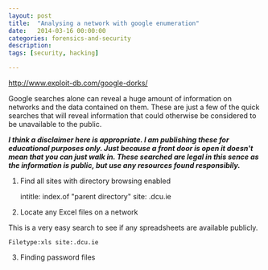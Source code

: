 ```yaml
---
layout: post
title:  "Analysing a network with google enumeration"
date:   2014-03-16 00:00:00
categories: forensics-and-security
description: 
tags: [security, hacking]

---
```

http://www.exploit-db.com/google-dorks/

Google searches alone can reveal a huge amount of information on networks and the data contained on them. These are just a few of the quick searches that will reveal information that could otherwise be considered to be unavailable to the public.

***I think a  disclaimer here is appropriate. I am publishing these for educational purposes only. Just because a front door is open it doesn't mean that you can just walk in. These searched are legal in this sence as the information is public, but use any resources found responsibily.***

1. Find all sites with directory browsing enabled

	intitle: index.of "parent directory" site: .dcu.ie

2. Locate any Excel files on a network

This is a very easy search to see if any spreadsheets are available publicly.

	Filetype:xls site:.dcu.ie

3. Finding password files

